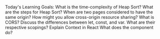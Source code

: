 Today's Learning Goals:
 What is the time-complexity of Heap Sort?
 What are the steps for Heap Sort?
 When are two pages considered to have the same origin?
 How might you allow cross-origin resource sharing?
 What is CORS?
 Discuss the differences between let, const, and var. What are their respective scopings?
 Explain Context in React
 What does the <Provider> component do?

